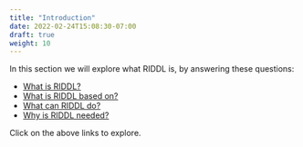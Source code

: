 ```yaml
---
title: "Introduction"
date: 2022-02-24T15:08:30-07:00
draft: true
weight: 10
---
```


In this section we will explore what RIDDL is, by answering these questions:

* [What is RIDDL?](what-is-riddl)
* [What is RIDDL based on?](what-is-riddl-based-on)
* [What can RIDDL do?](what-can-riddl-do)
* [Why is RIDDL needed?](why-is-riddl-needed)

Click on the above links to explore. 